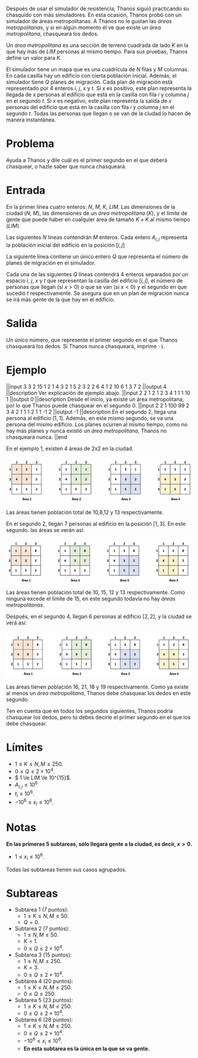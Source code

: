 Después de usar el simulador de resistencia, Thanos siguió practicando su chasquido con más simuladores. En esta ocasión, Thanos probó con un simulador de áreas metropolitanas. A Thanos no le gustan las *áreas metropolitanas*, y si en algún momento él ve que existe un *área metropolitana*, chasqueará los dedos.

Un *área metropolitana* es una sección de terreno cuadrada de lado $K$ en la que hay más de $LIM$ personas al mismo tiempo. Para sus pruebas, Thanos define un valor para $K$.

El simulador tiene un mapa que es una cuadrícula de $N$ filas y $M$ columnas. En cada casilla hay un edificio con cierta población inicial. Además, el simulador tiene $Q$ planes de migración. Cada plan de migración está representado por 4 enteros $i$, $j$, $x$ y $t$. Si $x$ es positivo, este plan representa la llegada de $x$ personas al edificio que está en la casilla con fila $i$ y columna $j$ en el segundo $t$. Si $x$ es negativo, este plan representa la salida de $x$ personas del edificio que está en la casilla con fila $i$ y columna $j$ en el segundo $t$. Todas las personas que llegan o se van de la ciudad lo hacen de manera instantánea. 

# Problema

Ayuda a Thanos y dile cuál es el primer segundo en el que deberá chasquear, o hazle saber que nunca chasqueará.

# Entrada

En la primer línea cuatro enteros: $N$, $M$, $K$, $LIM$. Las dimensiones de la ciudad ($N$, $M$), las dimensiones de un *área metropolitana* ($K$), y el límite de gente que puede haber en cualquier área de tamaño $K \times K$ al mismo tiempo ($LIM$).

Las siguientes $N$ lineas contendrán $M$ enteros. Cada entero $A_{i,j}$ representa la población inicial del edificio en la posición $[i,j]$

La siguiente línea contiene un único entero $Q$ que representa el número de planes de migración en el simulador.

Cada una de las siguientes $Q$ líneas contendrá 4 enteros separados por un espacio $i$, $j$, $x$ y $t$ que representan la casilla del edificio $[i,j]$, el número de personas que llegan (si $x > 0$) o que se van (si $x < 0$) y el segundo en que sucedió $t$ respectivamente. Se asegura que en un plan de migración nunca se irá más gente de la que hay en el edificio.

# Salida

Un único número, que represente el primer segundo en el que Thanos chasqueará los dedos. Si Thanos nunca chasqueará, imprime `-1`.

# Ejemplo

||input
3 3 2 15
1 2 1
4 3 2
1 5 2
3
2 2 6 4
1 2 10 6
1 3 7 2
||output
4
||description 
Ver explicación de ejemplo abajo.
||input
2 2 1 2
1 2
3 4
1
1 1 10 1
||output
0
||description 
Desde el inicio, ya existe un área metropolitana, por lo que Thanos puede chasquear en el segundo 0.
||input
2 2 1 100
99 2
3 4
2
1 1 1 2
1 1 -1 2
||output
-1
||description
En el segundo 2, llega una persona al edificio $[1,1]$. Además, en este mismo segundo, se va una persona del mismo edificio. Los planes ocurren al mismo tiempo, como no hay más planes y nunca existió un *área metropolitana*, Thanos no chasqueará nunca.
||end

En el ejemplo 1, exísten 4 áreas de 2x2 en la ciudad. 

![Areas1](areas_1.png)

Las áreas tienen población total de 10,8,12 y 13 respectivamente. 

En el segundo 2, llegán 7 personas al edificio en la posición $[1,3]$. En este segundo. las áreas se verán así:

![Areas2](areas_2.png)

Las áreas tienen población total de 10, 15, 12 y 13 respectivamente. Como ninguna excede el límite de 15, en este segundo todavía no hay *áreas metropolitanas*.

Después, en el segundo 4, llegan 6 personas al edificio $[2,2]$, y la ciudad se verá así: 

![Areas3](areas_3.png)

Las áreas tienen población 16, 21, 18 y 19 respectivamente. Como ya existe al menos un *área metropolitana*, Thanos debe chasquear los dedos en este segundo.

Ten en cuenta que en todos los segundos siguientes, Thanos podría chasquear los dedos, pero tú debes decirle el primer segundo en el que los debe chasquear.

# Límites

* $1 \le K \le N, M \le 250$.
* $0 \le Q \le 2 \times 10^4$.
* $ 1 \le LIM \le 10^{15}$.
* $A_{i,j} \le 10^6$
* $t_i \le 10^6$.
* $-10^6 \le x_i \le 10^6$.

# Notas

**En las primeras 5 subtareas, sólo llegará gente a la ciudad, es decir, $x > 0$.** 
  * $1 \le x_i \le 10^6$.

Todas las subtareas tienen sus casos agrupados. 

# Subtareas

* Subtarea 1 (7 puntos):
  * $1 \le K \le N, M \le 50$.
  * $Q = 0$.
* Subtarea 2 (7 puntos):
  * $1 \le N, M \le 50$.
  * $K = 1$.
  * $0 \le Q \le 2 \times 10^4$.
* Subtarea 3 (15 puntos):
  * $1 \le N, M \le 250$.
  * $K = 3$.
  * $0 \le Q \le 2 \times 10^4$.
* Subtarea 4 (20 puntos):
  * $1 \le K \le N, M \le 250$.
  * $0 \le Q \le 250$.
* Subtarea 5 (23 puntos):
  * $1 \le K \le N, M \le 250$.
  * $0 \le Q \le 2 \times 10^4$.
* Subtarea 6 (28 puntos):
  * $1 \le K \le N, M \le 250$.
  * $0 \le Q \le 2 \times 10^4$.
  * $-10^6 \le x_i \le 10^6$.
  * **En esta subtarea es la única en la que se va gente.**
